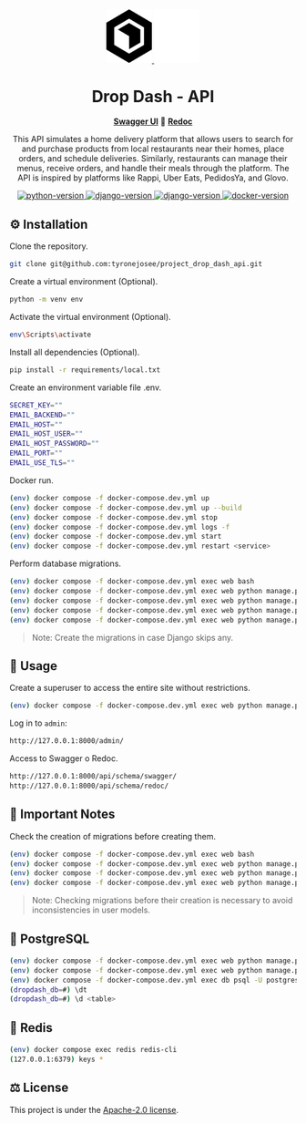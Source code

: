 <div align="center">
  <a href="https://github.com/tyronejosee/project_new_store#gh-light-mode-only" target="_blank">
    <img src="./.github/logo_light.svg" alt="logo-light" width="80">
  </a>
  <a href="https://github.com/tyronejosee/project_new_store#gh-dark-mode-only" target="_blank">
    <img src="./.github/logo_dark.svg" alt="logo-dark" width="80">
  </a>
</div>
<div align="center">
  <h1><strong>Drop Dash - API</strong></h1>
  <a href="#"><strong>Swagger UI</strong></a>
  🔸
  <a href="#"><strong>Redoc</strong></a>
</div>
<p align="center">
This API simulates a home delivery platform that allows users to search for and purchase products from local restaurants near their homes, place orders, and schedule deliveries. Similarly, restaurants can manage their menus, receive orders, and handle their meals through the platform. The API is inspired by platforms like Rappi, Uber Eats, PedidosYa, and Glovo.
<p>

<p align="center">
  <a href="https://www.python.org/">
  <img src="https://img.shields.io/badge/python-3.11.9-3572A5" alt="python-version">
  </a>
  <a href="https://www.djangoproject.com/">
  <img src="https://img.shields.io/badge/django-5.0.4-092E20" alt="django-version">
  </a>
  <a href="https://www.django-rest-framework.org/">
  <img src="https://img.shields.io/badge/drf-3.15.1-A30000" alt="django-version">
  </a>
  <a href="https://www.docker.com/">
  <img src="https://img.shields.io/badge/docker-26.0.0-0db7ed" alt="docker-version">
  </a>
</p>

## ⚙️ Installation

Clone the repository.

```bash
git clone git@github.com:tyronejosee/project_drop_dash_api.git
```

Create a virtual environment (Optional).

```bash
python -m venv env
```

Activate the virtual environment (Optional).

```bash
env\Scripts\activate
```

Install all dependencies (Optional).

```bash
pip install -r requirements/local.txt
```

Create an environment variable file .env.

```bash
SECRET_KEY=""
EMAIL_BACKEND=""
EMAIL_HOST=""
EMAIL_HOST_USER=""
EMAIL_HOST_PASSWORD=""
EMAIL_PORT=""
EMAIL_USE_TLS=""
```

Docker run.

```bash
(env) docker compose -f docker-compose.dev.yml up
(env) docker compose -f docker-compose.dev.yml up --build
(env) docker compose -f docker-compose.dev.yml stop
(env) docker compose -f docker-compose.dev.yml logs -f
(env) docker compose -f docker-compose.dev.yml start
(env) docker compose -f docker-compose.dev.yml restart <service>
```

Perform database migrations.

```bash
(env) docker compose -f docker-compose.dev.yml exec web bash
(env) docker compose -f docker-compose.dev.yml exec web python manage.py makemigrations*
(env) docker compose -f docker-compose.dev.yml exec web python manage.py migrate
(env) docker compose -f docker-compose.dev.yml exec web python manage.py migrate <app_label> <migration_name>
(env) docker compose -f docker-compose.dev.yml exec web python manage.py showmigrations
```

> Note: Create the migrations in case Django skips any.

## 🚀 Usage

Create a superuser to access the entire site without restrictions.

```bash
(env) docker compose -f docker-compose.dev.yml exec web python manage.py createsuperuser
```

Log in to `admin`:

```bash
http://127.0.0.1:8000/admin/
```

Access to Swagger o Redoc.

```bash
http://127.0.0.1:8000/api/schema/swagger/
http://127.0.0.1:8000/api/schema/redoc/
```

## 🚨 Important Notes

Check the creation of migrations before creating them.

```bash
(env) docker compose -f docker-compose.dev.yml exec web bash
(env) docker compose -f docker-compose.dev.yml exec web python manage.py makemigrations users
(env) docker compose -f docker-compose.dev.yml exec web python manage.py makemigrations
(env) docker compose -f docker-compose.dev.yml exec web python manage.py migrate
```

> Note: Checking migrations before their creation is necessary to avoid inconsistencies in user models.

## 💾 PostgreSQL

```bash
(env) docker compose -f docker-compose.dev.yml exec web python manage.py dumpdata > backup.json
(env) docker compose -f docker-compose.dev.yml exec web python manage.py loaddata
(env) docker compose -f docker-compose.dev.yml exec db psql -U postgres -d fandomhub_db
(dropdash_db=#) \dt
(dropdash_db=#) \d <table>
```

## 💾 Redis

```bash
(env) docker compose exec redis redis-cli
(127.0.0.1:6379) keys *
```

## ⚖️ License

This project is under the [Apache-2.0 license](https://github.com/tyronejosee/project_drop_dash_api/blob/main/LICENSE).
